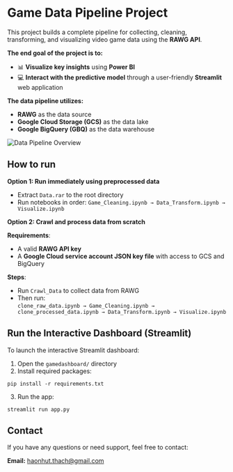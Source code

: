 # Game Data Pipeline Project
This project builds a complete pipeline for collecting, cleaning, transforming, and visualizing video game data using the **RAWG API**.

**The end goal of the project is to:**
- 📊 **Visualize key insights** using **Power BI**
- 💻 **Interact with the predictive model** through a user-friendly **Streamlit** web application

**The data pipeline utilizes:**
- **RAWG** as the data source  
- **Google Cloud Storage (GCS)** as the data lake  
- **Google BigQuery (GBQ)** as the data warehouse

![Data Pipeline Overview](https://res.cloudinary.com/dnoubiojc/image/upload/v1754229819/Untitled_Diagram.drawio_1_yzyro9.png)

## How to run
**Option 1: Run immediately using preprocessed data**
- Extract `Data.rar` to the root directory  
- Run notebooks in order: `Game_Cleaning.ipynb → Data_Transform.ipynb → Visualize.ipynb`

**Option 2: Crawl and process data from scratch**

**Requirements**:
- A valid **RAWG API key**
- A **Google Cloud service account JSON key file** with access to GCS and BigQuery

**Steps**:

- Run `Crawl_Data` to collect data from RAWG  
- Then run:  
  `clone_raw_data.ipynb → Game_Cleaning.ipynb → clone_processed_data.ipynb → Data_Transform.ipynb → Visualize.ipynb`

## Run the Interactive Dashboard (Streamlit)

To launch the interactive Streamlit dashboard:

1. Open the `gamedashboard/` directory
2. Install required packages:
```
pip install -r requirements.txt
```
3. Run the app:
```
streamlit run app.py
```

##   Contact

If you have any questions or need support, feel free to contact:

**Email:** [haonhut.thach@gmail.com](mailto:haonhut.thach@gmail.com)
